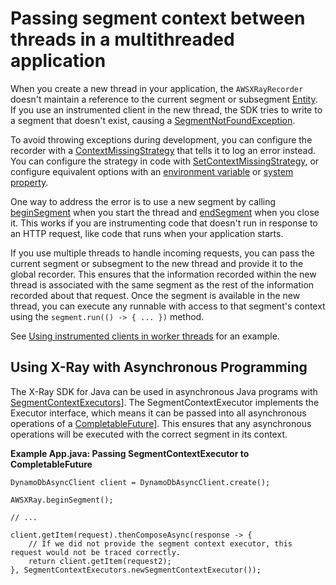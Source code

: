 # Passing segment context between threads in a multithreaded application<a name="xray-sdk-java-multithreading"></a>

When you create a new thread in your application, the `AWSXRayRecorder` doesn't maintain a reference to the current segment or subsegment [Entity](https://docs.aws.amazon.com/xray-sdk-for-java/latest/javadoc/com/amazonaws/xray/entities/Entity.html)\. If you use an instrumented client in the new thread, the SDK tries to write to a segment that doesn't exist, causing a [SegmentNotFoundException](https://docs.aws.amazon.com/xray-sdk-for-java/latest/javadoc/com/amazonaws/xray/exceptions/SegmentNotFoundException.html)\.

To avoid throwing exceptions during development, you can configure the recorder with a [ContextMissingStrategy](https://docs.aws.amazon.com/xray-sdk-for-java/latest/javadoc/com/amazonaws/xray/strategy/ContextMissingStrategy.html) that tells it to log an error instead\. You can configure the strategy in code with [SetContextMissingStrategy](https://docs.aws.amazon.com/xray-sdk-for-java/latest/javadoc/com/amazonaws/xray/AWSXRayRecorder.html#setContextMissingStrategy(com.amazonaws.xray.strategy.ContextMissingStrategy)), or configure equivalent options with an [environment variable](xray-sdk-java-configuration.md#xray-sdk-java-configuration-envvars) or [system property](xray-sdk-java-configuration.md#xray-sdk-java-configuration-sysprops)\.

One way to address the error is to use a new segment by calling [beginSegment](https://docs.aws.amazon.com/xray-sdk-for-java/latest/javadoc/com/amazonaws/xray/AWSXRayRecorder.html#beginSegment(java.lang.String)) when you start the thread and [endSegment](https://docs.aws.amazon.com/xray-sdk-for-java/latest/javadoc/com/amazonaws/xray/AWSXRayRecorder.html#endSegment--) when you close it\. This works if you are instrumenting code that doesn't run in response to an HTTP request, like code that runs when your application starts\.

If you use multiple threads to handle incoming requests, you can pass the current segment or subsegment to the new thread and provide it to the global recorder\. This ensures that the information recorded within the new thread is associated with the same segment as the rest of the information recorded about that request\. Once the segment is available in the new thread, you can execute any runnable with access to that segment's context using the `segment.run(() -> { ... })` method\.

See [Using instrumented clients in worker threads](scorekeep-workerthreads.md) for an example\.

## Using X\-Ray with Asynchronous Programming<a name="using-asynchronous-programming"></a>

 The X\-Ray SDK for Java can be used in asynchronous Java programs with [SegmentContextExecutors](https://docs.aws.amazon.com/xray-sdk-for-java/latest/javadoc/com/amazonaws/xray/contexts/SegmentContextExecutors.html)\]\. The SegmentContextExecutor implements the Executor interface, which means it can be passed into all asynchronous operations of a [CompletableFuture](https://docs.oracle.com/javase/8/docs/api/java/util/concurrent/CompletableFuture.html)\]\. This ensures that any asynchronous operations will be executed with the correct segment in its context\. 

**Example App\.java: Passing SegmentContextExecutor to CompletableFuture**  

```
DynamoDbAsyncClient client = DynamoDbAsyncClient.create();

AWSXRay.beginSegment();

// ...

client.getItem(request).thenComposeAsync(response -> {
    // If we did not provide the segment context executor, this request would not be traced correctly.
    return client.getItem(request2);
}, SegmentContextExecutors.newSegmentContextExecutor());
```